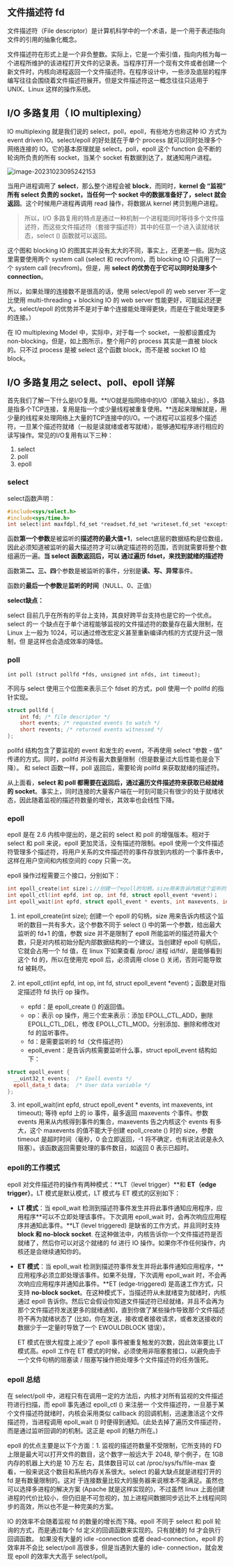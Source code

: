 ## 文件描述符 fd
文件描述符（File descriptor）是计算机科学中的一个术语，是一个用于表述指向文件的引用的抽象化概念。

文件描述符在形式上是一个非负整数。实际上，它是一个索引值，指向内核为每一个进程所维护的该进程打开文件的记录表。当程序打开一个现有文件或者创建一个新文件时，内核向进程返回一个文件描述符。在程序设计中，一些涉及底层的程序编写往往会围绕着文件描述符展开。但是文件描述符这一概念往往只适用于 UNIX、Linux 这样的操作系统。



## I/O 多路复用（ IO multiplexing）
IO multiplexing 就是我们说的 select，poll，epoll，有些地方也称这种 IO 方式为 event driven IO。select/epoll 的好处就在于单个 process 就可以同时处理多个网络连接的 IO。它的基本原理就是 select，poll，epoll 这个 function 会不断的轮询所负责的所有 socket，当某个 socket 有数据到达了，就通知用户进程。

![image-20231023095242153](IO多路复用.assets/image-20231023095242153.png)

当用户进程调用了 **select**，那么整个进程会被 **block**，而同时，**kernel 会 “监视” 所有 select 负责的 socket，当任何一个 socket 中的数据准备好了，select 就会返回**。这个时候用户进程再调用 read 操作，将数据从 kernel 拷贝到用户进程。

> 所以，I/O 多路复用的特点是通过一种机制一个进程能同时等待多个文件描述符，而这些文件描述符（套接字描述符）其中的任意一个进入读就绪状态，select () 函数就可以返回。

这个图和 blocking IO 的图其实并没有太大的不同，事实上，还更差一些。因为这里需要使用两个 system call (select 和 recvfrom)，而 blocking IO 只调用了一个 system call (recvfrom)。但是，用 **select 的优势在于它可以同时处理多个 connection**。

所以，如果处理的连接数不是很高的话，使用 select/epoll 的 web server 不一定比使用 multi-threading + blocking IO 的 web server 性能更好，可能延迟还更大。select/epoll 的优势并不是对于单个连接能处理得更快，而是在于能处理更多的连接。）

在 IO multiplexing Model 中，实际中，对于每一个 socket，一般都设置成为 non-blocking，但是，如上图所示，整个用户的 process 其实是一直被 block 的。只不过 process 是被 select 这个函数 block，而不是被 socket IO 给 block。

## I/O 多路复用之 select、poll、epoll 详解

首先我们了解一下什么是I/O复用。**I/O就是指网络中的I/O（即输入输出），多路是指多个TCP连接，复用是指一个或少量线程被重复使用。**连起来理解就是，用少量的线程来处理网络上大量的TCP连接中的I/O。一个进程可以监视多个描述符，一旦某个描述符就绪（一般是读就绪或者写就绪），能够通知程序进行相应的读写操作。常见的I/O复用有以下三种：

1. select
2. poll
3. epoll





### select

select函数声明：

```c++
#include<sys/select.h>
#include<sys/time.h>
int select(int maxfdpl,fd_set *readset,fd_set *writeset,fd_set *exceptset,const struct timeval *timeout);
```

函数**第一个参数**是被监听的**描述符的最大值+1**，select底层的数据结构是位数组，因此必须知道被监听的最大描述符才可以确定描述符的范围，否则就需要将整个数组遍历一遍。**当 select 函数返回后，可以 通过遍历 fdset，来找到就绪的描述符**

函数第**二、三、四**个参数是被监听的事件，分别是**读、写、异常**事件。

函数的**最后一个参数**是**监听的时间**（NULL、0、正值）

**select缺点：**

select 目前几乎在所有的平台上支持，其良好跨平台支持也是它的一个优点。select 的一 个缺点在于单个进程能够监视的文件描述符的数量存在最大限制，在 Linux 上一般为 1024，可以通过修改宏定义甚至重新编译内核的方式提升这一限制，但 是这样也会造成效率的降低。

### poll

```
int poll (struct pollfd *fds, unsigned int nfds, int timeout);
```

不同与 select 使用三个位图来表示三个 fdset 的方式，poll 使用一个 pollfd 的指针实现。

```c++
struct pollfd {
    int fd; /* file descriptor */
    short events; /* requested events to watch */
    short revents; /* returned events witnessed */
};
```

pollfd 结构包含了要监视的 event 和发生的 event，不再使用 select “参数 - 值” 传递的方式。同时，pollfd 并没有最大数量限制（但是数量过大后性能也是会下降）。 和 select 函数一样，poll 返回后，需要轮询 pollfd 来获取就绪的描述符。

从上面看，**select 和 poll 都需要在返回后，通过遍历文件描述符来获取已经就绪的 socket**。事实上，同时连接的大量客户端在一时刻可能只有很少的处于就绪状态，因此随着监视的描述符数量的增长，其效率也会线性下降。

### epoll

epoll 是在 2.6 内核中提出的，是之前的 select 和 poll 的增强版本。相对于 select 和 poll 来说，epoll 更加灵活，没有描述符限制。epoll 使用一个文件描述符管理多个描述符，将用户关系的文件描述符的事件存放到内核的一个事件表中，这样在用户空间和内核空间的 copy 只需一次。

epoll 操作过程需要三个接口，分别如下：

```c++
int epoll_create(int size)；//创建一个epoll的句柄，size用来告诉内核这个监听的数目一共有多大
int epoll_ctl(int epfd, int op, int fd, struct epoll_event *event)；
int epoll_wait(int epfd, struct epoll_event * events, int maxevents, int timeout);
```

1. int epoll_create(int size); 创建一个 epoll 的句柄，size 用来告诉内核这个监听的数目一共有多大，这个参数不同于 select () 中的第一个参数，给出最大监听的 fd+1 的值，参数 size 并不是限制了 epoll 所能监听的描述符最大个数，只是对内核初始分配内部数据结构的一个建议。当创建好 epoll 句柄后，它就会占用一个 fd 值，在 linux 下如果查看 /proc/ 进程 id/fd/，是能够看到这个 fd 的，所以在使用完 epoll 后，必须调用 close () 关闭，否则可能导致 fd 被耗尽。

2. int epoll_ctl(int epfd, int op, int fd, struct epoll_event *event)；函数是对指定描述符 fd 执行 op 操作。
   - epfd：是 epoll_create () 的返回值。
   - op：表示 op 操作，用三个宏来表示：添加 EPOLL_CTL_ADD，删除 EPOLL_CTL_DEL，修改 EPOLL_CTL_MOD。分别添加、删除和修改对 fd 的监听事件。
   - fd：是需要监听的 fd（文件描述符）
   - epoll_event：是告诉内核需要监听什么事，struct epoll_event 结构如下：

```c++
struct epoll_event {
  __uint32_t events;  /* Epoll events */
  epoll_data_t data;  /* User data variable */
};
```

3. int epoll_wait(int epfd, struct epoll_event * events, int maxevents, int timeout); 等待 epfd 上的 io 事件，最多返回 maxevents 个事件。参数 events 用来从内核得到事件的集合，maxevents 告之内核这个 events 有多大，这个 maxevents 的值不能大于创建 epoll_create () 时的 size，参数 timeout 是超时时间（毫秒，0 会立即返回，-1 将不确定，也有说法说是永久阻塞）。该函数返回需要处理的事件数目，如返回 0 表示已超时。

### epoll的工作模式

epoll 对文件描述符的操作有两种模式：**LT（level trigger）**和 **ET（edge trigger）**。LT 模式是默认模式，LT 模式与 ET 模式的区别如下：

- **LT 模式**：当 epoll_wait 检测到描述符事件发生并将此事件通知应用程序，应用程序**可以不立即处理该事件。下次调用 epoll_wait 时，会再次响应应用程序并通知此事件。**LT (level triggered) 是缺省的工作方式，并且同时支持 **block 和 no-block socket**. 在这种做法中，内核告诉你一个文件描述符是否就绪了，然后你可以对这个就绪的 fd 进行 IO 操作。如果你不作任何操作，内核还是会继续通知你的。

- **ET 模式**：当 epoll_wait 检测到描述符事件发生并将此事件通知应用程序，**应用程序必须立即处理该事件。如果不处理，下次调用 epoll_wait 时，不会再次响应应用程序并通知此事件。**ET (edge-triggered) 是高速工作方式，只支持 **no-block socket**。在这种模式下，当描述符从未就绪变为就绪时，内核通过 epoll 告诉你。然后它会假设你知道文件描述符已经就绪，并且不会再为那个文件描述符发送更多的就绪通知，直到你做了某些操作导致那个文件描述符不再为就绪状态了 (比如，你在发送，接收或者接收请求，或者发送接收的数据少于一定量时导致了一个 EWOULDBLOCK 错误）。

  

  

  

  ET 模式在很大程度上减少了 epoll 事件被重复触发的次数，因此效率要比 LT 模式高。epoll 工作在 ET 模式的时候，必须使用非阻塞套接口，以避免由于一个文件句柄的阻塞读 / 阻塞写操作把处理多个文件描述符的任务饿死。

  

###  epoll 总结
在 select/poll 中，进程只有在调用一定的方法后，内核才对所有监视的文件描述符进行扫描，而 epoll 事先通过 epoll_ctl () 来注册一 个文件描述符，一旦基于某个文件描述符就绪时，内核会采用类似 callback 的回调机制，迅速激活这个文件描述符，当进程调用 epoll_wait () 时便得到通知。(此处去掉了遍历文件描述符，而是通过监听回调的的机制。这正是 epoll 的魅力所在。)

epoll 的优点主要是以下个方面：1. 监视的描述符数量不受限制，它所支持的 FD 上限是最大可以打开文件的数目，这个数字一般远大于 2048, 举个例子，在 1GB 内存的机器上大约是 10 万左 右，具体数目可以 cat /proc/sys/fs/file-max 查看，一般来说这个数目和系统内存关系很大。select 的最大缺点就是进程打开的 fd 是有数量限制的。这对 于连接数量比较大的服务器来说根本不能满足。虽然也可以选择多进程的解决方案 (Apache 就是这样实现的)，不过虽然 linux 上面创建进程的代价比较小，但仍旧是不可忽视的，加上进程间数据同步远比不上线程间同步的高效，所以也不是一种完美的方案。

IO 的效率不会随着监视 fd 的数量的增长而下降。epoll 不同于 select 和 poll 轮询的方式，而是通过每个 fd 定义的回调函数来实现的。只有就绪的 fd 才会执行回调函数。
如果没有大量的 idle -connection 或者 dead-connection，epoll 的效率并不会比 select/poll 高很多，但是当遇到大量的 idle- connection，就会发现 epoll 的效率大大高于 select/poll。

